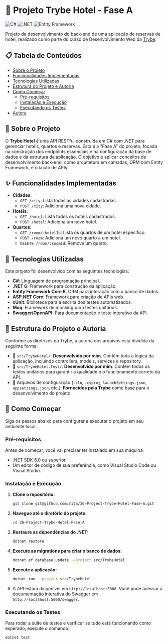 # 🏨 Projeto Trybe Hotel - Fase A

![C#](https://img.shields.io/badge/c%23-%23239120.svg?style=for-the-badge&logo=c-sharp&logoColor=white)
![.NET](https://img.shields.io/badge/.NET-512BD4?style=for-the-badge&logo=dotnet&logoColor=white)
![Entity Framework](https://img.shields.io/badge/Entity%20Framework-4E257E?style=for-the-badge)

Projeto de desenvolvimento do back-end de uma aplicação de reservas de hotel, realizado como parte do curso de Desenvolvimento Web da [Trybe](https://www.betrybe.com/).

## 📋 Tabela de Conteúdos

- [Sobre o Projeto](#-sobre-o-projeto)
- [Funcionalidades Implementadas](#-funcionalidades-implementadas)
- [Tecnologias Utilizadas](#-tecnologias-utilizadas)
- [Estrutura do Projeto e Autoria](#-estrutura-do-projeto-e-autoria)
- [Como Começar](#-como-começar)
  - [Pré-requisitos](#pré-requisitos)
  - [Instalação e Execução](#instalação-e-execução)
  - [Executando os Testes](#executando-os-testes)
- [Autora](#-autora)

## 📖 Sobre o Projeto

O **Trybe Hotel** é uma API RESTful construída em C# com .NET para gerenciar hotéis, quartos e reservas. Esta é a "Fase A" do projeto, focada na construção dos endpoints essenciais e na configuração da base de dados e da estrutura da aplicação. O objetivo é aplicar conceitos de desenvolvimento back-end, como arquitetura em camadas, ORM com Entity Framework, e criação de APIs.

## ✨ Funcionalidades Implementadas

*   **Cidades**:
    *   `GET /city`: Lista todas as cidades cadastradas.
    *   `POST /city`: Adiciona uma nova cidade.
*   **Hotéis**:
    *   `GET /hotel`: Lista todos os hotéis cadastrados.
    *   `POST /hotel`: Adiciona um novo hotel.
*   **Quartos**:
    *   `GET /room/:hotelId`: Lista os quartos de um hotel específico.
    *   `POST /room`: Adiciona um novo quarto a um hotel.
    *   `DELETE /room/:roomId`: Remove um quarto.

## 🚀 Tecnologias Utilizadas

Este projeto foi desenvolvido com as seguintes tecnologias:

- **C#**: Linguagem de programação principal.
- **.NET 6**: Framework para construção da aplicação.
- **Entity Framework Core 6**: ORM para interação com o banco de dados.
- **ASP.NET Core**: Framework para criação de APIs web.
- **xUnit**: Biblioteca para a escrita dos testes automatizados.
- **Moq**: Framework de mocking para testes unitários.
- **Swagger/OpenAPI**: Para documentação e teste interativo da API.

## 📂 Estrutura do Projeto e Autoria

Conforme as diretrizes da Trybe, a autoria dos arquivos está dividida da seguinte forma:

- 📁 `src/TrybeHotel/`: **Desenvolvido por mim**. Contém toda a lógica da aplicação, incluindo controllers, models, services e repository.
- 📁 `src/TrybeHotel.Test/`: **Desenvolvido por mim**. Contém todos os testes unitários para garantir a qualidade e o funcionamento correto da API.
- 📝 Arquivos de configuração (`.sln`, `.csproj`, `launchSettings.json`, `appsettings.json`, etc.): **Fornecidos pela Trybe** como base para o desenvolvimento do projeto.

## 🏁 Como Começar

Siga os passos abaixo para configurar e executar o projeto em seu ambiente local.

### Pré-requisitos

Antes de começar, você vai precisar ter instalado em sua máquina:

- .NET SDK 6.0 ou superior.
- Um editor de código de sua preferência, como Visual Studio Code ou Visual Studio.

### Instalação e Execução

1. **Clone o repositório:**
   ```bash
   git clone git@github.com:rita/36-Project-Trybe-Hotel-Fase-A.git
   ```
2. **Navegue até o diretório do projeto:**
   ```bash
   cd 36-Project-Trybe-Hotel-Fase-A
   ```
3. **Restaure as dependências do .NET:**
   ```bash
   dotnet restore
   ```
4. **Execute as migrations para criar o banco de dados:**
   ```bash
   dotnet ef database update --project src/TrybeHotel
   ```
5. **Execute a aplicação:**
   ```bash
   dotnet run --project src/TrybeHotel
   ```
6. A API estará disponível em `http://localhost:5000`. Você pode acessar a documentação interativa do Swagger em `http://localhost:5000/swagger`.

### Executando os Testes

Para rodar a suíte de testes e verificar se tudo está funcionando como esperado, execute o comando:
```bash
dotnet test
```